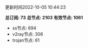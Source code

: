 更新时间2022-10-05 10:44:23

**总订阅: 73**
**总节点: 2103**
**有效节点: 1061**
- ss节点: 694
- v2ray节点: 306
- trojan节点: 61
